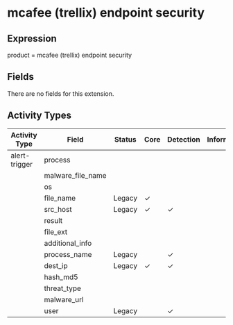mcafee (trellix) endpoint security
==================================

Expression
----------

product = mcafee (trellix) endpoint security

Fields
------

There are no fields for this extension.

Activity Types
--------------

| Activity Type | Field             | Status | Core     | Detection | Informational |
| ------------- | ----------------- | ------ | -------- | --------- | ------------- |
| alert-trigger | process           |        |          |           |               |
|               | malware_file_name |        |          |           |               |
|               | os                |        |          |           |               |
|               | file_name         | Legacy | &#10003; |           |               |
|               | src_host          | Legacy | &#10003; | &#10003;  |               |
|               | result            |        |          |           |               |
|               | file_ext          |        |          |           |               |
|               | additional_info   |        |          |           |               |
|               | process_name      | Legacy |          | &#10003;  |               |
|               | dest_ip           | Legacy | &#10003; | &#10003;  |               |
|               | hash_md5          |        |          |           |               |
|               | threat_type       |        |          |           |               |
|               | malware_url       |        |          |           |               |
|               | user              | Legacy |          | &#10003;  |               |

